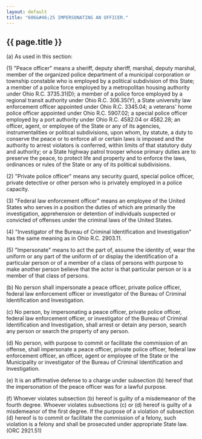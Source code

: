 ```yaml
---
layout: default
title: "606&#46;25 IMPERSONATING AN OFFICER."
---
```


{{ page.title }}
----------------

(a) As used in this section:

(1) &quot;Peace officer&quot; means a sheriff, deputy sheriff, marshal, deputy marshal, member of the organized police department of a municipal corporation or township constable who is employed by a political subdivision of this State; a member of a police force employed by a metropolitan housing authority under Ohio R.C. 3735.31(D); a member of a police force employed by a regional transit authority under Ohio R.C. 306.35(Y), a State university law enforcement officer appointed under Ohio R.C. 3345.04; a veterans' home police officer appointed under Ohio R.C. 5907.02; a special police officer employed by a port authority under Ohio R.C. 4582.04 or 4582.28; an officer, agent, or employee of the State or any of its agencies, instrumentalities or political subdivisions, upon whom, by statute, a duty to conserve the peace or to enforce all or certain laws is imposed and the authority to arrest violators is conferred, within limits of that statutory duty and authority; or a State highway patrol trooper whose primary duties are to preserve the peace, to protect life and property and to enforce the laws, ordinances or rules of the State or any of its political subdivisions.

(2) &quot;Private police officer&quot; means any security guard, special police officer, private detective or other person who is privately employed in a police capacity.

(3) "Federal law enforcement officer" means an employee of the United States who serves in a position the duties of which are primarily the investigation, apprehension or detention of individuals suspected or convicted of offenses under the criminal laws of the United States.

(4) "Investigator of the Bureau of Criminal Identification and Investigation" has the same meaning as in Ohio R.C. 2903.11.

(5) &quot;Impersonate&quot; means to act the part of, assume the identity of, wear the uniform or any part of the uniform of or display the identification of a particular person or of a member of a class of persons with purpose to make another person believe that the actor is that particular person or is a member of that class of persons.

(b) No person shall impersonate a peace officer, private police officer, federal law enforcement officer or investigator of the Bureau of Criminal Identification and Investigation.

(c) No person, by impersonating a peace officer, private police officer, federal law enforcement officer, or investigator of the Bureau of Criminal Identification and Investigation, shall arrest or detain any person, search any person or search the property of any person.

(d) No person, with purpose to commit or facilitate the commission of an offense, shall impersonate a peace officer, private police officer, federal law enforcement officer, an officer, agent or employee of the State or the Municipality or investigator of the Bureau of Criminal Identification and Investigation.

(e) It is an affirmative defense to a charge under subsection (b) hereof that the impersonation of the peace officer was for a lawful purpose.

(f) Whoever violates subsection (b) hereof is guilty of a misdemeanor of the fourth degree. Whoever violates subsections (c) or (d) hereof is guilty of a misdemeanor of the first degree. If the purpose of a violation of subsection (d) hereof is to commit or facilitate the commission of a felony, such violation is a felony and shall be prosecuted under appropriate State law. (ORC 2921.51)